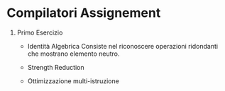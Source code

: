 # Compilatori Assignement
1. Primo Esercizio
   - Identità Algebrica
     Consiste nel riconoscere operazioni ridondanti che mostrano elemento neutro.


   - Strength Reduction
   - Ottimizzazione multi-istruzione

